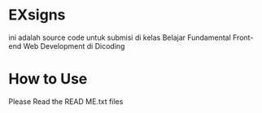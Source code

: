 # EXsigns
ini adalah source code untuk submisi di kelas Belajar Fundamental Front-end Web Development di Dicoding

# How to Use
  Please Read the READ ME.txt files
